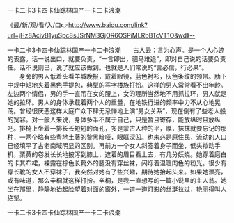 一卡二卡3卡四卡仙踪林国产一卡二卡浪潮

《最/新/观/看/入/口👉http://www.baidu.com/link?url=jHz8AcivB1yuSpc8sJSrNM3GjOR6OSPiMLRbBTcVT1O&wd》--

一卡二卡3卡四卡仙踪林国产一卡二卡浪潮　　古人云：言为心声。是一个人心迹的表露。话一说出口，就要负责，“一言即出，驷马难追”，即对自己说的话要负责任。话不说则已，说了就应该做到。也就是人们常说的“言必信，行必果”。
　　身旁的男人低着头看羊城晚报，戴着眼镜，蓝色衬衫，灰色条纹的领带。肋下中规中矩地夹着黑色手提包，典型的写字楼族打扮。这样的男人常常看不出年龄。左边两个情侣，男的手一直吊在女的腰上，女的理所当然地不用抓拉环，男人就是她的拉环。男人的身体承载着两个人的重量，在地铁行进的频率中力不从心地晃荡。曾经很厌恶这样大庭广众下肆无忌惮地上演“男女关系”，现在倒有了些老人般的宽容。对一般人来说，身体多半不属于自己，只是暂且寄存，能放纵时且放纵吧。排椅上坐着一排长长短短的面孔，多是蒙古人种的平，厚，抹抹就要忘记的那种，一两个略有些粤地土著的黎黑暗哑，眼眶深凹。也未必是原住民，流动的人口已经填平了古老南域明显的区别。再前方一个女人斜签着身子而坐，低头揿动手机，栗黄的卷发长长地披泻到膝上，遮着的眉目看上去，有几分妖娆。她穿着磨白的卡其布裙，裸露在棕色长靴外的腿没有穿丝袜，闪烁着温暖肉色的粉光。很少有穿长靴的女人不穿袜子，我突然对她有了些兴趣，期待她抬起头来。如果她漂亮，或有味道，那么辛桐就这样打扮。辛桐，是我一直想写的一篇小说里的主人翁。她坐在那里，静静地抬起脸望着对面的窗外，一道一道灯影的丝涎拉过，艳丽得叫人绝望。





一卡二卡3卡四卡仙踪林国产一卡二卡浪潮
